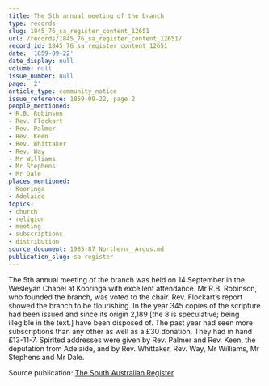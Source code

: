 ```yaml
---
title: The 5th annual meeting of the branch
type: records
slug: 1845_76_sa_register_content_12651
url: /records/1845_76_sa_register_content_12651/
record_id: 1845_76_sa_register_content_12651
date: '1859-09-22'
date_display: null
volume: null
issue_number: null
page: '2'
article_type: community_notice
issue_reference: 1859-09-22, page 2
people_mentioned:
- R.B. Robinson
- Rev. Flockart
- Rev. Palmer
- Rev. Keen
- Rev. Whittaker
- Rev. Way
- Mr Williams
- Mr Stephens
- Mr Dale
places_mentioned:
- Kooringa
- Adelaide
topics:
- church
- religion
- meeting
- subscriptions
- distribution
source_document: 1985-87_Northern__Argus.md
publication_slug: sa-register
---
```


The 5th annual meeting of the branch was held on 14 September in the Wesleyan Chapel at Kooringa with excellent attendance.  Mr R.B. Robinson, who founded the branch, was voted to the chair.  Rev. Flockart’s report showed the branch to be flourishing.  In the year 345 copies of the scripture had been issued and since its origin 2,189 [the 8 is speculative; being illegible in the text.] have been disposed of.  The past year had seen more subscriptions than any other as well as a £30 donation.  They had in hand £13-11-7.  Spirited addresses were given by Rev. Palmer and Rev. Keen, the deputation from Adelaide, and by Rev. Whittaker, Rev. Way, Mr Williams, Mr Stephens and Mr Dale.

Source publication: [The South Australian Register](/publications/sa-register/)
